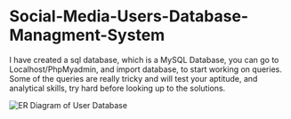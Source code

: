 # Social-Media-Users-Database-Managment-System

I have created a sql database, which is a MySQL Database, you can go to Localhost/PhpMyadmin, and import database, to start working on queries. Some of the queries are really tricky and will test your aptitude, and analytical skills, try hard before looking up to the solutions.
 
 ![ER Diagram of User Database](https://github.com/shubham4756/Social-Media-Users-Database-Managment-System/blob/master/User-ER-Diagram.jpg)
